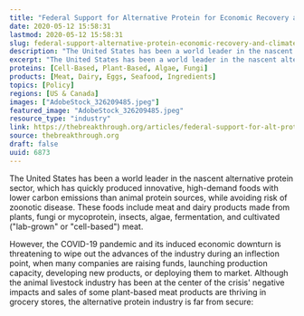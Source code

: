 ```yaml
---
title: "Federal Support for Alternative Protein for Economic Recovery and Climate Mitigation"
date: 2020-05-12 15:58:31
lastmod: 2020-05-12 15:58:31
slug: federal-support-alternative-protein-economic-recovery-and-climate-mitigation
description: "The United States has been a world leader in the nascent alternative protein sector, which has quickly produced innovative, high-demand foods with lower carbon emissions than animal protein sources, while avoiding risk of zoonotic disease. These foods include meat and dairy products made from plants, fungi or mycoprotein, insects, algae, fermentation, and cultivated (“lab-grown” or “cell-based”) meat."
excerpt: "The United States has been a world leader in the nascent alternative protein sector, which has quickly produced innovative, high-demand foods with lower carbon emissions than animal protein sources, while avoiding risk of zoonotic disease. These foods include meat and dairy products made from plants, fungi or mycoprotein, insects, algae, fermentation, and cultivated (“lab-grown” or “cell-based”) meat."
proteins: [Cell-Based, Plant-Based, Algae, Fungi]
products: [Meat, Dairy, Eggs, Seafood, Ingredients]
topics: [Policy]
regions: [US & Canada]
images: ["AdobeStock_326209485.jpeg"]
featured_image: "AdobeStock_326209485.jpeg"
resource_type: "industry"
link: https://thebreakthrough.org/articles/federal-support-for-alt-protein
source: thebreakthrough.org
draft: false
uuid: 6873
---
```

The United States has been a world leader in the nascent alternative
protein sector, which has quickly produced innovative, high-demand foods
with lower carbon emissions than animal protein sources, while avoiding
risk of zoonotic disease. These foods include meat and dairy products
made from plants, fungi or mycoprotein, insects, algae, fermentation,
and cultivated ("lab-grown" or "cell-based") meat.

However, the COVID-19 pandemic and its induced economic downturn is
threatening to wipe out the advances of the industry during an
inflection point, when many companies are raising funds, launching
production capacity, developing new products, or deploying them to
market. Although the animal livestock industry has been at the center of
the crisis' negative impacts and sales of some plant-based meat products
are thriving in grocery stores, the alternative protein industry is far
from secure:
